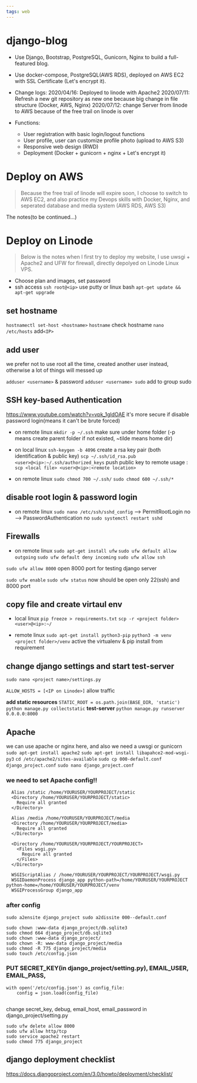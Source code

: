 ```yaml
---
tags: web
---
```


# django-blog


- Use Django, Bootstrap, PostgreSQL, Gunicorn, Nginx to build a full-featured blog.
- Use docker-compose, PostgreSQL(AWS RDS),  deployed on AWS EC2 with SSL Certificate (Let's encrypt it).

- Change logs:
2020/04/16: Deployed to linode with Apache2
2020/07/11: Refresh a new git repository as new one because big change in file structure (Docker, AWS, Nginx)
2020/07/12: change Server from linode to AWS because of the free trail on linode is over

- Functions:

    - User registration with basic login/logout functions
    - User profile, user can customize profile photo (upload to AWS S3)
    - Responsive web design (RWD)
    - Deployment (Docker + gunicorn + nginx + Let's encrypt it)


# Deploy on AWS
> Because the free trail of linode will expire soon, I choose to switch to AWS EC2, and also practice my Devops skills with Docker, Nginx, and seperated database and media system (AWS RDS, AWS S3)

The notes(to be continued...)


# Deploy on Linode

> Below is the notes when I first try to deploy my website, I use uwsgi + Apache2 and UFW for firewall, directly depolyed on Linode Linux VPS.

- Choose plan and images, set password
- ssh access `ssh root@<ip>` use putty or linux bash
`apt-get update && apt-get upgrade`

## set hostname
`hostnamectl set-host <hostname>`
`hostname` check hostname
`nano /etc/hosts`
add`<IP>   `

## add user
we prefer not to use root all the time, 
created another user instead, otherwise a lot of things will messed up

`adduser <username>` & password
`adduser <username> sudo` add to group sudo

## SSH key-based Authentication
https://www.youtube.com/watch?v=vpk_1gldOAE
it's more secure if disable password login(means it can't be brute forced)

- on remote linux
`mkdir -p ~/.ssh`  make sure under home folder
(-p means create parent folder if not existed, ~tilde means home dir)

- on local linux
`ssh-keygen -b 4096` create a rsa key pair (both identification & public key)
`scp ~/.ssh/id_rsa.pub <user>@<ip>:~/.ssh/authorized_keys` push public key to remote
usage : `scp <local file> <user>@<ip>:<remote location>`

- on remote linux
`sudo chmod 700 ~/.ssh/`
`sudo chmod 600 ~/.ssh/*`

## disable root login & password login
- on remote linux
`sudo nano /etc/ssh/sshd_config`
--> PermitRootLogin no
--> PasswordAuthentication no
`sudo systemctl restart sshd`

## Firewalls
- on remote linux
`sudo apt-get install ufw`
`sudo ufw default allow outgoing`
`sudo ufw default deny incoming`
`sudo ufw allow ssh`

`sudo ufw allow 8000` open 8000 port for testing django server

`sudo ufw enable`
`sudo ufw status` now should be open only 22(ssh) and 8000 port

## copy file and create virtaul env 

- local linux
`pip freeze > requirements.txt`
`scp -r <project folder> <user>@<ip>:~/`

- remote linux
`sudo apt-get install python3-pip`
`python3 -m venv <project folder>/venv`
active the virtualenv & pip install from requirement

## change django settings and start test-server
`sudo nano <project name>/settings.py`

`ALLOW_HOSTS = [<IP on Linode>]` allow traffic

**add static resources**
`STATIC_ROOT = os.path.join(BASE_DIR, 'static')`
`python manage.py collectstatic`
**test-server**
`python manage.py runserver 0.0.0.0:8000`

## Apache
we can use apache or nginx here, and also we need a uwsgi or gunicorn
`sudo apt-get install apache2`
`sudo apt-get install libapahce2-mod-wsgi-py3`
`cd /etc/apache2/sites-available`
`sudo cp 000-default.conf django_project.conf`
`sudo nano django_project.conf`

### we need to set Apache config!!

```
  Alias /static /home/YOURUSER/YOURPROJECT/static
  <Directory /home/YOURUSER/YOURPROJECT/static>
    Require all granted
  </Directory>

  Alias /media /home/YOURUSER/YOURPROJECT/media
  <Directory /home/YOURUSER/YOURPROJECT/media>
    Require all granted
  </Directory>

  <Directory /home/YOURUSER/YOURPROJECT/YOURPROJECT>
    <Files wsgi.py>
      Require all granted
    </Files>
  </Directory>

  WSGIScriptAlias / /home/YOURUSER/YOURPROJECT/YOURPROJECT/wsgi.py
  WSGIDaemonProcess django_app python-path=/home/YOURUSER/YOURPROJECT python-home=/home/YOURUSER/YOURPROJECT/venv
  WSGIProcessGroup django_app
```

### after config

`sudo a2ensite django_project
sudo a2dissite 000--default.conf`

```
sudo chown :www-data django_project/db.sqlite3
sudo chmod 664 django_project/db.sqlite3
sudo chown :www-data django_project/
sudo chown -R: www-data django_project/media
sudo chmod -R 775 django_project/media
sudo touch /etc/config.json
```

### PUT SECRET_KEY(in django_project/setting.py), EMAIL_USER, EMAIL_PASS, 

```
with open('/etc/config.json') as config_file:
    config = json.load(config_file)
    
```
change secret_key, debug, email_host, email_password in django_project/setting.py
```
sudo ufw delete allow 8000
sudo ufw allow http/tcp
sudo service apache2 restart
sudo chmod 775 django_project
```

## django deployment checklist

https://docs.djangoproject.com/en/3.0/howto/deployment/checklist/